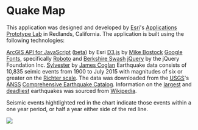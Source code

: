 # Quake Map

This application was designed and developed by [Esri](http://www.esri.com/)'s [Applications Prototype Lab](http://blogs.esri.com/esri/apl/) in Redlands, California. The application is built using the following technologies:

[ArcGIS API for JavaScript](https://developers.arcgis.com/javascript/) ([beta](https://developers.arcgis.com/javascript/beta/)) by Esri
[D3.js](http://d3js.org/) by [Mike Bostock](http://bost.ocks.org/mike/)
[Google Fonts](https://www.google.com/fonts), specifically [Roboto](https://www.google.com/fonts/specimen/Roboto) and [Berkshire Swash](https://www.google.com/fonts/specimen/Berkshire+Swash)
[jQuery](http://jquery.com/) by the jQuery Foundation Inc.
[Sylvester](http://sylvester.jcoglan.com/) by [James Coglan](http://jcoglan.com/)
Earthquake data consists of 10,835 seimic events from 1900 to July 2015 with magnitudes of six or greater on the [Richter scale](https://en.wikipedia.org/wiki/Richter_magnitude_scale). The data was downloaded from the [USGS](http://www.usgs.gov/)'s [ANSS](http://earthquake.usgs.gov/monitoring/anss/) [Comprehensive Earthquake Catalog](http://earthquake.usgs.gov/earthquakes/search/). Information on the [largest](https://en.wikipedia.org/wiki/Lists_of_earthquakes#Largest_earthquakes_by_magnitude) and [deadliest](https://en.wikipedia.org/wiki/Lists_of_earthquakes#Deadliest_earthquakes_on_record) earthquakes was sourced from [Wikipedia](https://en.wikipedia.org/wiki/Main_Page).

Seismic events hightlighted red in the chart indicate those events within a one year period, or half a year either side of the red line.

![](./img/quake-large.gif)
